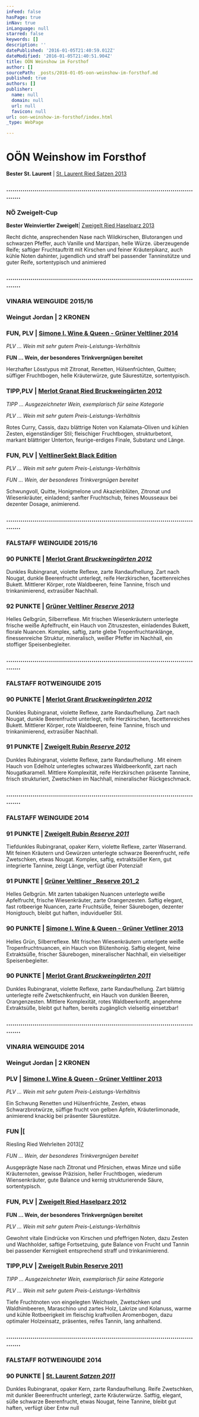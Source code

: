 ```yaml
---
inFeed: false
hasPage: true
inNav: true
inLanguage: null
starred: false
keywords: []
description: ''
datePublished: '2016-01-05T21:40:59.012Z'
dateModified: '2016-01-05T21:40:51.904Z'
title: OÖN Weinshow im Forsthof
author: []
sourcePath: _posts/2016-01-05-oon-weinshow-im-forsthof.md
published: true
authors: []
publisher:
  name: null
  domain: null
  url: null
  favicon: null
url: oon-weinshow-im-forsthof/index.html
_type: WebPage

---
```

# OÖN Weinshow im Forsthof

**Bester St. Laurent** | [St. Laurent Ried Satzen 2013][0]

### ...................................................................................................

### NÖ Zweigelt-Cup

**Bester Weinviertler Zweigelt**| [Zweigelt Ried Haselparz 2013][1]

Recht dichte, ansprechenden Nase nach Wildkirschen, Blutorangen und schwarzen Pfeffer, auch Vanille und Marzipan, helle Würze. überzeugende Reife; saftiger Fruchtauftritt mit Kirschen und feiner Kräuterpikanz, auch kühle Noten dahinter, jugendlich und straff bei passender Tanninstütze und guter Reife, sortentypisch und animiered

### ...................................................................................................

### VINARIA WEINGUIDE 2015/16

### Weingut Jordan | 2 KRONEN

### FUN, PLV  | [Simone I. Wine & Queen - Grüner Veltliner 2014][2]

_PLV ... Wein mit sehr gutem Preis-Leistungs-Verhältnis_

__FUN ... Wein, der besonderes Trinkvergnügen bereitet__

Herzhafter Lösstypus mit Zitronat, Renetten, Hülsenfrüchten, Quitten; süffiger Fruchtbogen, helle Kräuterwürze, gute Säurestütze, sortentypisch. 

### TIPP,PLV | [Merlot Granat Ried Bruckweingärten 2012][3]

_TIPP ... Ausgezeichneter Wein, exemplarisch für seine Kategorie_

_PLV ... Wein mit sehr gutem Preis-Leistungs-Verhältnis_

Rotes Curry, Cassis, dazu blättrige Noten von Kalamata-Oliven und kühlen Zesten, eigenständiger Stil; fleischiger Fruchtbogen, strukturbetont, markant blättriger Unterton, feurige-erdiges Finale, Substanz und Länge. 

### FUN, PLV  | [VeltlinerSekt Black Edition][4]

_PLV ... Wein mit sehr gutem Preis-Leistungs-Verhältnis_

_FUN ... Wein, der besonderes Trinkvergnügen bereitet_

Schwungvoll, Quitte, Honigmelone und Akazienblüten, Zitronat und Wiesenkräuter, einladend; sanfter Fruchtschub, feines Mousseaux bei dezenter Dosage, animierend.

### ...................................................................................................

### FALSTAFF WEINGUIDE 2015/16

### 90 PUNKTE | [Merlot Grant _Bruckweingärten 2012_][3]

Dunkles Rubingranat, violette Reflexe, zarte Randaufhellung. Zart nach Nougat, dunkle Beerenfrucht unterlegt, reife Herzkirschen, facettenreiches Bukett. Mittlerer Körper, rote Waldbeeren, feine Tannine, frisch und trinkanimierend, extrasüßer Nachhall. 

### 92 PUNKTE | [Grüner Veltliner _Reserve 2013_][5]

Helles Gelbgrün, Silberreflexe. Mit frischen Wiesenkräutern unterlegte frische weiße Apfelfrucht, ein Hauch von Zitruszesten, einladendes Bukett, florale Nuancen. Komplex, saftig, zarte glebe Tropenfruchtanklänge, finessenreiche Struktur, mineralisch, weißer Pfeffer im Nachhall, ein stoffiger Speisenbegleiter. 

### ...................................................................................................

### FALSTAFF ROTWEINGUIDE 2015

### 90 PUNKTE | [Merlot Grant _Bruckweingärten 2012_][3]

Dunkles Rubingranat, violette Reflexe, zarte Randaufhellung. Zart nach Nougat, dunkle Beerenfrucht unterlegt, reife Herzkirschen, facettenreiches Bukett. Mittlerer Körper, rote Waldbeeren, feine Tannine, frisch und trinkanimierend, extrasüßer Nachhall. 

### 91 PUNKTE | [Zweigelt Rubin _Reserve 2012_][6]

Dunkles Rubingranat, violette Reflexe, zarte Randaufhellung . Mit einem Hauch von Edelholz unterlegtes schwarzes Waldbeerkonfit, zart nach Nougatkaramell. Mittlere Komplexität, reife Herzkirschen präsente Tannine, frisch strukturiert, Zwetschken im Nachhall, mineralischer Rückgeschmack.

### ...................................................................................................

### FALSTAFF WEINGUIDE 2014

### 91 PUNKTE | [Zweigelt Rubin _Reserve 2011_][6]

Tiefdunkles Rubingranat, opaker Kern, violette Reflexe, zarter Waserrand. Mit feinen Kräutern und Gewürzen unterlegte schwarze Beerenfrucht, reife Zwetschken, etwas Nougat. Komplex, saftig, extraktsüßer Kern, gut integrierte Tannine, zeigt Länge, verfügt über Potenzial!

### 91 PUNKTE | [Grüner Veltliner _Reserve 201_2][5]

Helles Gelbgrün. Mit zarten tabakigen Nuancen unterlegte weiße Apfelfrucht, frische Wiesenkräuter, zarte Orangenzesten. Saftig elegant, fast rotbeerige Nuancen, zarte Fruchtsüße, feiner Säurebogen, dezenter Honigtouch, bleibt gut haften, induvidueller Stil.

### 90 PUNKTE | [Simone I. Wine & Queen - Grüner Vetliner 2013][2]

Helles Grün, Silberreflexe. Mit frischen Wiesenkräutern unterlgete weiße Tropenfruchtnuancen, ein Hauch von Blütenhonig. Saftig elegent, feine Extraktsüße, frischer Säurebogen, mineralischer Nachhall, ein vielseitiger Speisenbegleiter.

### 90 PUNKTE | [Merlot Grant _Bruckweingärten 2011_][3]

Dunkles Rubingranat, violette Reflexe, zarte Randaufhellung. Zart blättrig unterlegte reife Zwetschkenfrucht, ein Hauch von dunklen Beeren, Orangenzesten. Mittlere Komplexität, rotes Waldbeerkonfit, angenehme Extraktsüße, bleibt gut haften, bereits zugänglich vielseitig einsetzbar!

### ...................................................................................................

### VINARIA WEINGUIDE 2014

### Weingut Jordan | 2 KRONEN

### PLV  | [Simone I. Wine & Queen - Grüner Veltliner 2013][2]

_PLV ... Wein mit sehr gutem Preis-Leistungs-Verhältnis_

Ein Schwung Renetten und Hülsenfrüchte, Zesten, etwas Schwarzbrotwürze, süffige frucht von gelben Äpfeln, Kräuterlimonade, animierend knackig bei präsenter Säurestütze.  

### FUN  |[

Riesling Ried Wehrleiten 2013][7]

_FUN ... Wein, der besonderes Trinkvergnügen bereitet_

Ausgeprägte Nase nach Zitronat und Pfirsichen, etwas Minze und süße Kräuternoten, gewisse Präzision, heller Fruchtbogen, wiederum Wiensenkräuter, gute Balance und kernig strukturierende Säure, sortentypisch. 

### FUN, PLV | [Zweigelt Ried Haselparz 2012][1]

__FUN ... Wein, der besonderes Trinkvergnügen bereitet__

_PLV ... Wein mit sehr gutem Preis-Leistungs-Verhältnis_

Gewohnt vitale Eindrücke von Kirschen und pfeffrigen Noten, dazu Zesten und Wachholder, saftige Fortsetzuing, gute Balance von Frucht und Tannin bei passender Kernigkeit entsprechend straff und trinkanimierend.

### TIPP,PLV | [Zweigelt Rubin Reserve 2011][6]

_TIPP ... Ausgezeichneter Wein, exemplarisch für seine Kategorie_

_PLV ... Wein mit sehr gutem Preis-Leistungs-Verhältnis_

Tiefe Fruchtnoten von eingelegten Weichseln, Zwetschken und Waldhimbeeren, Maraschino und zartes Holz, Lakrize und Kolanuss, warme und kühle Rotbeerigkeit im fleischig kraftvollen Aromenbogen, dazu optimaler Holzeinsatz, präsentes, reifes Tannin, lang anhaltend. 

### ...................................................................................................

### FALSTAFF ROTWEINGUIDE 2014

### 90 PUNKTE | [St. Laurent _Satzen 2011_][0]

Dunkles Rubingranat, opaker Kern, zarte Randaufhellung. Reife Zwetschken, mit dunkler Beerenfrucht unterlegt, zarte Kräuterwürze. Satftig, elegant, süße schwarze Beerenfrucht, etwas Nougat, feine Tannine, bleibt gut haften, verfügt über Entw
null

[0]: http://www.weingut-jordan.at/php_deu/sortiment.php?rotwein=6
[1]: http://www.weingut-jordan.at/php_deu/sortiment.php?rotwein=4
[2]: http://www.weingut-jordan.at/php_deu/sortiment.php?weisswein=3
[3]: http://www.weingut-jordan.at/php_deu/sortiment.php?rotwein=5
[4]: http://www.weingut-jordan.at/php_deu/sortiment.php?sonst=3
[5]: http://www.weingut-jordan.at/php_deu/sortiment.php?weisswein=6
[6]: http://www.weingut-jordan.at/php_deu/sortiment.php?rotwein=7
[7]: http://www.weingut-jordan.at/php_deu/sortiment.php?weisswein=1